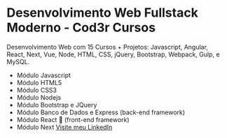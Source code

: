 # Desenvolvimento Web Fullstack Moderno - Cod3r Cursos

Desenvolvimento Web com 15 Cursos + Projetos: Javascript, Angular, React, Next, Vue, Node, HTML, CSS, jQuery, Bootstrap, Webpack, Gulp, e MySQL.

-   Módulo Javascript
-   Módulo HTML5
-   Módulo CSS3
-   Módulo Nodejs
-   Módulo Bootstrap e JQuery
-   Módulo Banco de Dados e Express (back-end framework)
-   Módulo React 🎨 (front-end framework)
-   Módulo Next
    [Visite meu LinkedIn](https://www.linkedin.com/in/matheus-takasaki-antunes/)
